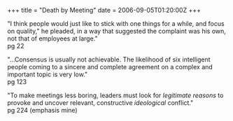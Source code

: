 +++
title = "Death by Meeting"
date = 2006-09-05T01:20:00Z
+++

"I think people would just like to stick with one things for a while, and focus on quality," he pleaded, in a way that suggested the complaint was his own, not that of employees at large."  
pg 22


"...Consensus is usually not achievable. The likelihood of six intelligent people coming to a sincere and complete agreement on a complex and important topic is very low."  
pg 123


"To make meetings less boring, leaders must look for *legitimate reasons* to provoke and uncover relevant, constructive *ideological* conflict."  
pg 224 (emphasis mine)
